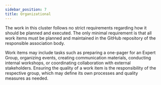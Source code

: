 ```yaml
---
sidebar_position: 7
title: Organizational
---
```


The work in this cluster follows no strict requirements regarding how it should be planned and executed. The only minimal requirement is that all work items must be planned and maintained in the GitHub repository of the responsible association body.

Work items may include tasks such as preparing a one-pager for an Expert Group, organizing events, creating communication materials, conducting internal workshops, or coordinating collaboration with external stakeholders. Ensuring the quality of a work item is the responsibility of the respective group, which may define its own processes and quality measures as needed.
